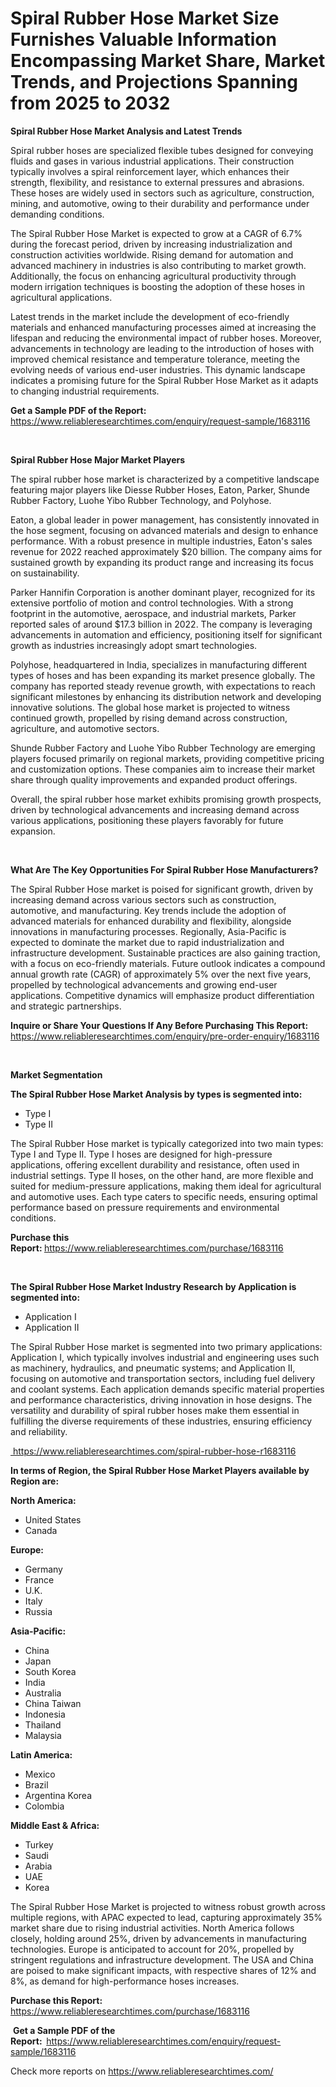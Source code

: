 <p><h1>Spiral Rubber Hose Market Size Furnishes Valuable Information Encompassing Market Share, Market Trends, and Projections Spanning from 2025 to 2032</h1></p><p><strong>Spiral Rubber Hose Market Analysis and Latest Trends</strong></p>
<p><p>Spiral rubber hoses are specialized flexible tubes designed for conveying fluids and gases in various industrial applications. Their construction typically involves a spiral reinforcement layer, which enhances their strength, flexibility, and resistance to external pressures and abrasions. These hoses are widely used in sectors such as agriculture, construction, mining, and automotive, owing to their durability and performance under demanding conditions.</p><p>The Spiral Rubber Hose Market is expected to grow at a CAGR of 6.7% during the forecast period, driven by increasing industrialization and construction activities worldwide. Rising demand for automation and advanced machinery in industries is also contributing to market growth. Additionally, the focus on enhancing agricultural productivity through modern irrigation techniques is boosting the adoption of these hoses in agricultural applications. </p><p>Latest trends in the market include the development of eco-friendly materials and enhanced manufacturing processes aimed at increasing the lifespan and reducing the environmental impact of rubber hoses. Moreover, advancements in technology are leading to the introduction of hoses with improved chemical resistance and temperature tolerance, meeting the evolving needs of various end-user industries. This dynamic landscape indicates a promising future for the Spiral Rubber Hose Market as it adapts to changing industrial requirements.</p></p>
<p><strong>Get a Sample PDF of the Report:&nbsp;</strong> <a href="https://www.reliableresearchtimes.com/enquiry/request-sample/1683116?utm_campaign=3087&utm_medium=2&utm_source=Github&utm_content=ia&utm_term=26032025&utm_id=spiral-rubber-hose">https://www.reliableresearchtimes.com/enquiry/request-sample/1683116</a></p>
<p>&nbsp;</p>
<p><strong>Spiral Rubber Hose Major Market Players</strong></p>
<p><p>The spiral rubber hose market is characterized by a competitive landscape featuring major players like Diesse Rubber Hoses, Eaton, Parker, Shunde Rubber Factory, Luohe Yibo Rubber Technology, and Polyhose. </p><p>Eaton, a global leader in power management, has consistently innovated in the hose segment, focusing on advanced materials and design to enhance performance. With a robust presence in multiple industries, Eaton's sales revenue for 2022 reached approximately $20 billion. The company aims for sustained growth by expanding its product range and increasing its focus on sustainability.</p><p>Parker Hannifin Corporation is another dominant player, recognized for its extensive portfolio of motion and control technologies. With a strong footprint in the automotive, aerospace, and industrial markets, Parker reported sales of around $17.3 billion in 2022. The company is leveraging advancements in automation and efficiency, positioning itself for significant growth as industries increasingly adopt smart technologies.</p><p>Polyhose, headquartered in India, specializes in manufacturing different types of hoses and has been expanding its market presence globally. The company has reported steady revenue growth, with expectations to reach significant milestones by enhancing its distribution network and developing innovative solutions. The global hose market is projected to witness continued growth, propelled by rising demand across construction, agriculture, and automotive sectors.</p><p>Shunde Rubber Factory and Luohe Yibo Rubber Technology are emerging players focused primarily on regional markets, providing competitive pricing and customization options. These companies aim to increase their market share through quality improvements and expanded product offerings.</p><p>Overall, the spiral rubber hose market exhibits promising growth prospects, driven by technological advancements and increasing demand across various applications, positioning these players favorably for future expansion.</p></p>
<p>&nbsp;</p>
<p><strong>What Are The Key Opportunities For Spiral Rubber Hose Manufacturers?</strong></p>
<p><p>The Spiral Rubber Hose market is poised for significant growth, driven by increasing demand across various sectors such as construction, automotive, and manufacturing. Key trends include the adoption of advanced materials for enhanced durability and flexibility, alongside innovations in manufacturing processes. Regionally, Asia-Pacific is expected to dominate the market due to rapid industrialization and infrastructure development. Sustainable practices are also gaining traction, with a focus on eco-friendly materials. Future outlook indicates a compound annual growth rate (CAGR) of approximately 5% over the next five years, propelled by technological advancements and growing end-user applications. Competitive dynamics will emphasize product differentiation and strategic partnerships.</p></p>
<p><strong>Inquire or Share Your Questions If Any Before Purchasing This Report:</strong> <a href="https://www.reliableresearchtimes.com/enquiry/pre-order-enquiry/1683116?utm_campaign=3087&utm_medium=2&utm_source=Github&utm_content=ia&utm_term=26032025&utm_id=spiral-rubber-hose">https://www.reliableresearchtimes.com/enquiry/pre-order-enquiry/1683116</a></p>
<p>&nbsp;</p>
<p><strong>Market Segmentation</strong></p>
<p><strong>The Spiral Rubber Hose Market Analysis by types is segmented into:</strong></p>
<p><ul><li>Type I</li><li>Type II</li></ul></p>
<p><p>The Spiral Rubber Hose market is typically categorized into two main types: Type I and Type II. Type I hoses are designed for high-pressure applications, offering excellent durability and resistance, often used in industrial settings. Type II hoses, on the other hand, are more flexible and suited for medium-pressure applications, making them ideal for agricultural and automotive uses. Each type caters to specific needs, ensuring optimal performance based on pressure requirements and environmental conditions.</p></p>
<p><strong>Purchase this Report:&nbsp;</strong><a href="https://www.reliableresearchtimes.com/purchase/1683116?utm_campaign=3087&utm_medium=2&utm_source=Github&utm_content=ia&utm_term=26032025&utm_id=spiral-rubber-hose">https://www.reliableresearchtimes.com/purchase/1683116</a></p>
<p>&nbsp;</p>
<p><strong>The Spiral Rubber Hose Market Industry Research by Application is segmented into:</strong></p>
<p><ul><li>Application I</li><li>Application II</li></ul></p>
<p><p>The Spiral Rubber Hose market is segmented into two primary applications: Application I, which typically involves industrial and engineering uses such as machinery, hydraulics, and pneumatic systems; and Application II, focusing on automotive and transportation sectors, including fuel delivery and coolant systems. Each application demands specific material properties and performance characteristics, driving innovation in hose designs. The versatility and durability of spiral rubber hoses make them essential in fulfilling the diverse requirements of these industries, ensuring efficiency and reliability.</p></p>
<p><a href="https://www.reliableresearchtimes.com/spiral-rubber-hose-r1683116?utm_campaign=3087&utm_medium=2&utm_source=Github&utm_content=ia&utm_term=26032025&utm_id=spiral-rubber-hose">&nbsp;https://www.reliableresearchtimes.com/spiral-rubber-hose-r1683116</a></p>
<p><strong>In terms of Region, the Spiral Rubber Hose Market Players available by Region are:</strong></p>
<p>
    <p> <strong> North America: </strong>
        <ul>
            <li>United States</li>
            <li>Canada</li>
        </ul>
        </p> 
    <p> <strong> Europe: </strong>
        <ul>
            <li>Germany</li>
            <li>France</li>
            <li>U.K.</li>
            <li>Italy</li>
            <li>Russia</li>
        </ul>
        </p> 
    <p> <strong> Asia-Pacific: </strong>
        <ul>
            <li>China</li>
            <li>Japan</li>
            <li>South Korea</li>
            <li>India</li>
            <li>Australia</li>
            <li>China Taiwan</li>
            <li>Indonesia</li>
            <li>Thailand</li>
            <li>Malaysia</li>
        </ul>
        </p> 
    <p> <strong> Latin America: </strong>
        <ul>
            <li>Mexico</li>
            <li>Brazil</li>
            <li>Argentina Korea</li>
            <li>Colombia</li>
        </ul>
        </p> 
    <p> <strong> Middle East & Africa: </strong>
        <ul>
            <li>Turkey</li>
            <li>Saudi</li>
            <li>Arabia</li>
            <li>UAE</li>
            <li>Korea</li>
        </ul>
    </p>
    </p>
<p><p>The Spiral Rubber Hose Market is projected to witness robust growth across multiple regions, with APAC expected to lead, capturing approximately 35% market share due to rising industrial activities. North America follows closely, holding around 25%, driven by advancements in manufacturing technologies. Europe is anticipated to account for 20%, propelled by stringent regulations and infrastructure development. The USA and China are poised to make significant impacts, with respective shares of 12% and 8%, as demand for high-performance hoses increases.</p></p>
<p><strong>Purchase this Report: </strong><a href="https://www.reliableresearchtimes.com/purchase/1683116?utm_campaign=3087&utm_medium=2&utm_source=Github&utm_content=ia&utm_term=26032025&utm_id=spiral-rubber-hose">https://www.reliableresearchtimes.com/purchase/1683116</a></p>
<p>&nbsp;<strong>Get a Sample PDF of the Report:&nbsp;&nbsp;</strong><a href="https://www.reliableresearchtimes.com/enquiry/request-sample/1683116?utm_campaign=3087&utm_medium=2&utm_source=Github&utm_content=ia&utm_term=26032025&utm_id=spiral-rubber-hose">https://www.reliableresearchtimes.com/enquiry/request-sample/1683116</a></p>
<p><strong></strong></p>
<p>Check more reports on <a href="https://www.reliableresearchtimes.com/?utm_campaign=3087&utm_medium=2&utm_source=Github&utm_content=ia&utm_term=26032025&utm_id=spiral-rubber-hose">https://www.reliableresearchtimes.com/</a></p>
